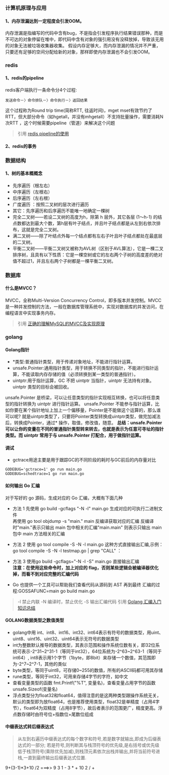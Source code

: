 ### 计算机原理与应用

#### 1、内存泄漏达到一定程度会引发OOM。

内存泄漏是指编写的代码中含有bug，不是指会引发程序执行结果错误那种，而是不可达的对象停留在堆中，即代码中含有对象的强引用没有没释放掉，导致该无用的对象无法被垃圾收集器收集。
假设内存足够大，而内存泄漏的情况并不严重，只要还有足够的空间分配给新的对象，那样即使内存泄漏也不会引发OOM。

### redis

#### 1、redis的pipeline

redis客户端执行一条命令分4个过程:

```
发送命令－〉命令排队－〉命令执行－〉返回结果
```

这个过程称为Round trip time(简称RTT, 往返时间)，mget mset有效节约了RTT，但大部分命令（如hgetall，并没有mhgetall）不支持批量操作，需要消耗N次RTT
，这个时候需要pipeline（管道）来解决这个问题

> 引用 [redis pipeline的使用](https://www.cnblogs.com/-wenli/p/12922089.html)

#### 2、redis的事务

### 数据结构

#### 1、树的基本概概念

- 先序遍历（根左右）
- 中序遍历（左根右）
- 后序遍历（左右根）
- 广度遍历 ：按照二叉树的层次进行遍历
- 其它：先序遍历和后序遍历不能唯一地确定一棵树
- 完全二叉树——若设二叉树的高度为h，除第 h 层外，其它各层 (1～h-1) 的结点数都达到最大个数，第h层有叶子结点，并且叶子结点都是从左到右依次排布，这就是完全二叉树。
- 满二叉树——除了叶结点外每一个结点都有左右子叶且叶子结点都处在最底层的二叉树。
- 平衡二叉树——平衡二叉树又被称为AVL树（区别于AVL算法），它是一棵二叉排序树，且具有以下性质：它是一棵空树或它的左右两个子树的高度差的绝对值不超过1，并且左右两个子树都是一棵平衡二叉树。

### 数据库

#### 什么是MVCC？

MVCC，全称Multi-Version Concurrency Control，即多版本并发控制。MVCC是一种并发控制的方法，一般在数据库管理系统中，实现对数据库的并发访问，在编程语言中实现事务内存。
> 引用 [正确的理解MySQL的MVCC及实现原理](https://www.cnblogs.com/xuwc/p/13873611.html)

### golang

#### Golang指针

- *类型:普通指针类型，用于传递对象地址，不能进行指针运算。
- unsafe.Pointer:通用指针类型，用于转换不同类型的指针，不能进行指针运算，不能读取内存存储的值（必须转换到某一类型的普通指针）。
- uintptr:用于指针运算，GC 不把 uintptr 当指针，uintptr 无法持有对象。uintptr 类型的目标会被回收。

unsafe.Pointer 是桥梁，可以让任意类型的指针实现相互转换，也可以将任意类型的指针转换为 uintptr 进行指针运算。 unsafe.Pointer
不能参与指针运算，比如你要在某个指针地址上加上一个偏移量，Pointer是不能做这个运算的，那么谁可以呢? 就是uintptr类型了，只要将Pointer类型转换成uintptr类型，做完加减法后，转换成Pointer，通过*
操作，取值，修改值，随意。
**总结：unsafe.Pointer 可以让你的变量在不同的普通指针类型转来转去，也就是表示为任意可寻址的指针类型。而 uintptr 常用于与 unsafe.Pointer 打配合，用于做指针运算。**

#### 调试

- gctrace用途主要是用于跟踪GC的不同阶段的耗时与GC前后的内存量对比

```
GODEBUG='gctrace=1' go run main.go
GODEBUG=schedtrace=1 go run main.go
```

#### 如何输出 Go 汇编

对于写好的 go 源码，生成对应的 Go 汇编，大概有下面几种

- 方法 1 先使用 go build -gcflags "-N -l" main.go 生成对应的可执行二进制文件</br>
再使用 go tool objdump -s "main\." main 反编译获取对应的汇编 反编译时"main\."表示只输出 main 包中相关的汇编"main\.main" 则表示只输出 main 包中 main 方法相关的汇编

- 方法 2 使用 go tool compile -S -N -l main.go 这种方式直接输出汇编,示例：go tool compile -S -N -l testmap.go | grep "CALL" ：
- 方法 3 使用go build -gcflags="-N -l -S" main.go 直接输出汇编</br>
 **注意：在使用这些命令时，加上对应的 flag，否则某些逻辑会被编译器优化掉，而看不到对应完整的汇编代码**
- Go 也提供一个工具可以帮助我们查看代码从源码到 AST 再到最终 汇编的过程:GOSSAFUNC=main go build main.go

> -l 禁止内联 -N 编译时，禁止优化 -S 输出汇编代码
> 引用 [Golang 汇编入门知识总结](https://cloud.tencent.com/developer/article/1692904)

#### GOLANG数据类型之数值类型
- golang中用 int、int8、int16、int32、int64表示有符号的数据类型，用uint、uint8、uint16、uint32、uint64表示无符号的数据类型
- int为整数默认推导的数据类型，其表示范围和操作系统位数有关，即32位系统可表示-2^31~2^31-1（等同于int32），64位系统为-2^63~2^63-1（等同于int64）, int8表示用1个字节（1byte，即8bit）来存储一个数值，其范围即为-2^7~2^7-1，其他的类似
- byte类型，等同于uint8，可存储0~255的数值，所有的ASCII码都可用其存储
- rune类型，等同于int32，可用来存储4字节的字符，如中文
- 查看变量类型的函数 fmt.Printf("%T", 变量名)，查看变量占用字节的函数 unsafe.Sizeof(变量名)
- 浮点类型分为float32和float64，值得注意的是这两种类型跟操作系统无关，默认的类型即为放float64，也是推荐使用类型，float32是单精度（占用4字节），float64为双精度（占用8字节），故后者表示的范围更广，精度更高。浮点数存储时由符号位+指数位+尾数位组成

#### 中缀表达式转后缀表达式
> 从左到右遍历中缀表达式的每个数字和符号,若是数字就输出,即成为后缀表达式的一部分;
若是符号,则判断其与栈顶符号的优先级,是右括号或优先级低于栈顶符号(乘除优先加减),则栈顶元素依次出栈并输出,并将当前符号进栈,一直到最终输出后缀表达式位置.

9+(3-1)*3+10 /2 ===>> 9 3 1 - 3 * + 10 2 / +